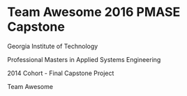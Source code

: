 # Team Awesome 2016 PMASE Capstone

Georgia Institute of Technology

Professional Masters in Applied Systems Engineering

2014 Cohort - Final Capstone Project

Team Awesome
